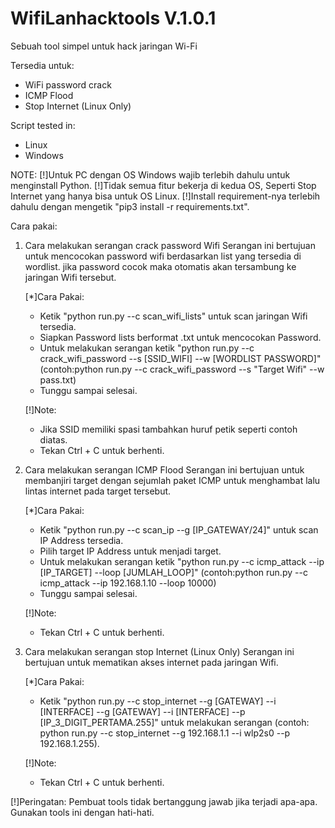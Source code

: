 # WifiLanhacktools V.1.0.1

Sebuah tool simpel untuk hack jaringan Wi-Fi

Tersedia untuk:
- WiFi password crack 
- ICMP Flood
- Stop Internet (Linux Only)

Script tested in:
- Linux
- Windows

NOTE:
[!]Untuk PC dengan OS Windows wajib terlebih dahulu untuk menginstall Python.
[!]Tidak semua fitur bekerja di kedua OS, Seperti Stop Internet yang hanya bisa untuk OS Linux.
[!]Install requirement-nya terlebih dahulu dengan mengetik "pip3 install -r requirements.txt".

Cara pakai:
1. Cara melakukan serangan crack password Wifi
   Serangan ini bertujuan untuk mencocokan password wifi berdasarkan list yang tersedia di wordlist. jika password cocok maka otomatis akan tersambung ke jaringan Wifi tersebut.
   
   [*]Cara Pakai:
   - Ketik "python run.py --c scan_wifi_lists" untuk scan jaringan Wifi tersedia.
   - Siapkan Password lists berformat .txt untuk mencocokan Password.
   - Untuk melakukan serangan ketik "python run.py --c crack_wifi_password --s [SSID_WIFI] --w [WORDLIST PASSWORD]" (contoh:python run.py --c crack_wifi_password --s "Target Wifi" --w pass.txt)
   - Tunggu sampai selesai.

   [!]Note:
   + Jika SSID memiliki spasi tambahkan huruf petik seperti contoh diatas.
   + Tekan Ctrl + C untuk berhenti.

2. Cara melakukan serangan ICMP Flood
   Serangan ini bertujuan untuk membanjiri target dengan sejumlah paket ICMP untuk menghambat lalu lintas internet pada target tersebut.
   
   [*]Cara Pakai:
   - Ketik "python run.py --c scan_ip --g [IP_GATEWAY/24]" untuk scan IP Address tersedia.
   - Pilih target IP Address untuk menjadi target.
   - Untuk melakukan serangan ketik "python run.py --c icmp_attack --ip [IP_TARGET] --loop [JUMLAH_LOOP]" (contoh:python run.py --c icmp_attack --ip 192.168.1.10 --loop 10000)
   - Tunggu sampai selesai.

   [!]Note:
   + Tekan Ctrl + C untuk berhenti.
  
3. Cara melakukan serangan stop Internet (Linux Only)
   Serangan ini bertujuan untuk mematikan akses internet pada jaringan Wifi.
   
   [*]Cara Pakai:
   - Ketik "python run.py --c stop_internet --g [GATEWAY] --i [INTERFACE] --g [GATEWAY] --i [INTERFACE] --p [IP_3_DIGIT_PERTAMA.255]" untuk melakukan serangan (contoh: python run.py --c stop_internet --g 192.168.1.1 --i wlp2s0 --p 192.168.1.255).

   [!]Note:
   + Tekan Ctrl + C untuk berhenti.

[!]Peringatan:
Pembuat tools tidak bertanggung jawab jika terjadi apa-apa. Gunakan tools ini dengan hati-hati.
 
